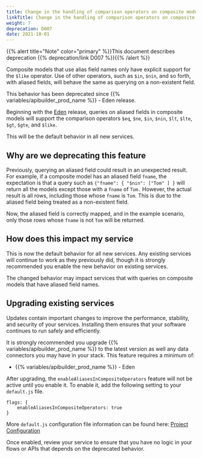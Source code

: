 ```yaml
---
title: Change in the handling of comparison operators on composite models
linkTitle: Change in the handling of comparison operators on composite models
weight: 7
deprecation: D007
date: 2021-10-01
---
```


{{% alert title="Note" color="primary" %}}This document describes deprecation {{% deprecation/link D007 %}}{{% /alert %}}

Composite models that use alias field names only have explicit support for the `$like` operator. Use of other operators, such as `$in`, `$nin`, and so forth, with aliased fields, will behave the same as querying on a non-existent field.

This behavior has been deprecated since {{% variables/apibuilder_prod_name %}} - Eden release.

Beginning with the [Eden](/docs/release_notes/eden) release, queries on aliased fields in composite models will support the comparison operators `$eq`, `$ne`, `$in`, `$nin`, `$lt`, `$lte`, `$gt`, `$gte`, and `$like`.

This will be the default behavior in all new services.

## Why are we deprecating this feature

Previously, querying an aliased field could result in an unexpected result. For example, if a composite model has an aliased field `fname`, the expectation is that a query such as `{"fname": { "$nin": ["Tom" ] }` will return all the models except those with a `fname` of `Tom.` However, the actual result is all rows, including those whose `fname` is `Tom`. This is due to the aliased field being treated as a non-existent field.

Now, the aliased field is correctly mapped, and in the example scenario, only those rows whose `fname` is not `Tom` will be returned.

## How does this impact my service

This is now the default behavior for all new services. Any existing services will continue to work as they previously did, though it is strongly recommended you enable the new behavior on existing services.

The changed behavior may impact services that with queries on composite models that have aliased field names.

## Upgrading existing services

Updates contain important changes to improve the performance, stability, and security of your services. Installing them ensures that your software continues to run safely and efficiently.

It is strongly recommended you upgrade {{% variables/apibuilder_prod_name %}} to the latest version as well any data connectors you may have in your stack. This feature requires a minimum of:

* {{% variables/apibuilder_prod_name %}} - Eden

After upgrading, the `enableAliasesInCompositeOperators` feature will not be active until you enable it. To enable it, add the following setting to your `default.js` file.

```
flags: {
    enableAliasesInCompositeOperators: true
}
```

More `default.js` configuration file information can be found here: [Project Configuration](/docs/developer_guide/project/configuration/project_configuration/#flags)

Once enabled, review your service to ensure that you have no logic in your flows or APIs that depends on the deprecated behavior.
